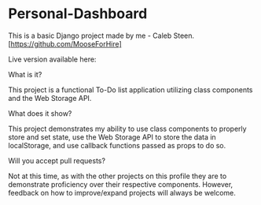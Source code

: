 # Personal-Dashboard

This is a basic Django project made by me - Caleb Steen. [https://github.com/MooseForHire]

Live version available here:
<Coming Soon>

What is it?

This project is a functional To-Do list application utilizing class components and the Web Storage API.

What does it show?

This project demonstrates my ability to use class components to properly store and set state, use the Web Storage API to store the data in localStorage, and use callback functions passed as props to do so.

Will you accept pull requests?

Not at this time, as with the other projects on this profile they are to demonstrate proficiency over their respective components. However, feedback on how to improve/expand projects will always be welcome.
